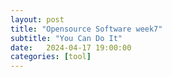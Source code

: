 ```yaml
---
layout: post
title: "Opensource Software week7"
subtitle: "You Can Do It"
date:   2024-04-17 19:00:00
categories: [tool]
---
```


